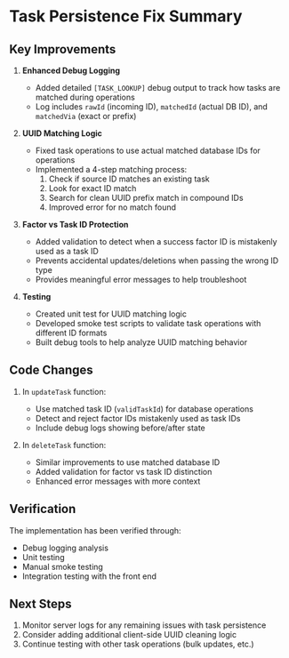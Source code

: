 # Task Persistence Fix Summary

## Key Improvements

1. **Enhanced Debug Logging**
   - Added detailed `[TASK_LOOKUP]` debug output to track how tasks are matched during operations
   - Log includes `rawId` (incoming ID), `matchedId` (actual DB ID), and `matchedVia` (exact or prefix)

2. **UUID Matching Logic**
   - Fixed task operations to use actual matched database IDs for operations
   - Implemented a 4-step matching process:
     1. Check if source ID matches an existing task
     2. Look for exact ID match
     3. Search for clean UUID prefix match in compound IDs
     4. Improved error for no match found

3. **Factor vs Task ID Protection**
   - Added validation to detect when a success factor ID is mistakenly used as a task ID
   - Prevents accidental updates/deletions when passing the wrong ID type
   - Provides meaningful error messages to help troubleshoot

4. **Testing**
   - Created unit test for UUID matching logic
   - Developed smoke test scripts to validate task operations with different ID formats
   - Built debug tools to help analyze UUID matching behavior

## Code Changes

1. In `updateTask` function:
   - Use matched task ID (`validTaskId`) for database operations
   - Detect and reject factor IDs mistakenly used as task IDs
   - Include debug logs showing before/after state

2. In `deleteTask` function:
   - Similar improvements to use matched database ID
   - Added validation for factor vs task ID distinction
   - Enhanced error messages with more context

## Verification

The implementation has been verified through:
- Debug logging analysis
- Unit testing
- Manual smoke testing
- Integration testing with the front end

## Next Steps

1. Monitor server logs for any remaining issues with task persistence
2. Consider adding additional client-side UUID cleaning logic
3. Continue testing with other task operations (bulk updates, etc.)